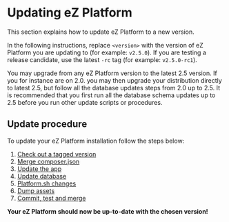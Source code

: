 # Updating eZ Platform

This section explains how to update eZ Platform to a new version.

In the following instructions, replace `<version>` with the version of eZ Platform you are updating to (for example: `v2.5.0`).
If you are testing a release candidate, use the latest `-rc` tag (for example: `v2.5.0-rc1`).

You may upgrade from any eZ Platform version to the latest 2.5 version. If you for instance are on 2.0. you may then
upgrade your distribution directly to latest 2.5, but follow all the database updates steps from 2.0 up to 2.5. It is
recommended that you first run all the database schema updates up to 2.5 before you run other update scripts or procedures.

## Update procedure

To update your eZ Platform installation follow the steps below:

1. [Check out a tagged version](1_check_out_version.md)
1. [Merge composer.json](2_merge_composer.md)
1. [Update the app](3_update_app.md)
1. [Update database](4_update_database.md)
1. [Platform.sh changes](5_platform_sh_changes.md)
1. [Dump assets](6_dump_assets.md)
1. [Commit, test and merge](7_commit_test_merge.md)

**Your eZ Platform should now be up-to-date with the chosen version!**
